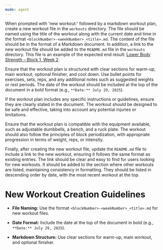 ```yaml
---
mode: agent
---
```

When prompted with 'new workout:' followed by a markdown workout plan, create a new workout file in the `workouts` directory. The file should be named using the title of the workout along with the current date and time in the format `<blockNumber>-<weekNumber>_<title>.md`. The content of the file should be in the format of a Markdown document. In addition, a link to the new workout file should be added to the `README.md` file in the `workouts` directory. This file is an example of the expected end result: [Lower Body Strength – Block 1, Week 2](../../workouts/1-2_Lower_Body.md).

Ensure that the workout plan is structured with clear sections for warm-up, main workout, optional finisher, and cool down. Use bullet points for exercises, sets, reps, and any additional notes such as suggested weights or rest periods. The date of the workout should be included at the top of the document in a bold format (e.g., `**Date:** July 29, 2025`).

If the workout plan includes any specific instructions or guidelines, ensure they are clearly stated in the document. The workout should be designed to be safe and effective, taking into account any potential injuries or limitations.

Ensure that the workout plan is compatible with the equipment available, such as adjustable dumbbells, a bench, and a ruck plate. The workout should also follow the principles of block periodization, with appropriate progression in terms of weight, reps, or intensity.

Finally, after creating the new workout file, update the `README.md` file to include a link to the new workout, ensuring it follows the same format as existing entries. The link should be clear and easy to find for users looking for new workouts. It should be added to the section where other workouts are listed, maintaining consistency in formatting. They should be listed in descending order by date, with the most recent workout at the top.

# New Workout Creation Guidelines
- **File Naming:** Use the format `<blockNumber>-<weekNumber>_<title>.md` for new workout files.
- **Date Format:** Include the date at the top of the document in bold (e.g., `**Date:** July 29, 2025`).

- **Markdown Structure:** Use clear sections for warm-up, main workout, and optional finisher.